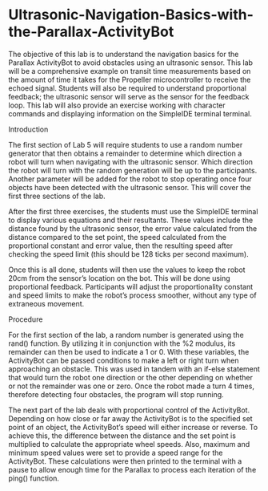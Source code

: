 # Ultrasonic-Navigation-Basics-with-the-Parallax-ActivityBot
     

  The objective of this lab is to understand the navigation basics for the Parallax ActivityBot to avoid obstacles using an ultrasonic sensor.  This lab will be a comprehensive example on transit time measurements based on the amount of time it takes for the Propeller microcontroller to receive the echoed signal.  Students will also be required to understand proportional feedback; the ultrasonic sensor will serve as the sensor for the feedback loop. This lab will also provide an exercise working with character commands and displaying information on the SimpleIDE terminal terminal.   

Introduction     

  The first section of Lab 5 will require students to use a random number generator that then obtains a remainder to determine which direction a robot will turn when navigating with the ultrasonic sensor.  Which direction the robot will turn with the random generation will be up to the participants. Another parameter will be added for the robot to stop operating once four objects have been detected with the ultrasonic sensor.  This will cover the first three sections of the lab.      

  After the first three exercises, the students must use the SimpleIDE terminal to display various equations and their resultants.  These values include the distance found by the ultrasonic sensor, the error value calculated from the distance compared to the set point, the speed calculated from the proportional constant and error value, then the resulting speed after checking the speed limit (this should be 128 ticks per second maximum).     

  Once this is all done, students will then use the values to keep the robot 20cm from the sensor’s location on the bot. This will be done using proportional feedback. Participants will adjust the proportionality constant and speed limits to make the robot’s process smoother, without any type of extraneous movement.  

Procedure      

  For the first section of the lab, a random number is generated using the rand() function. By utilizing it in conjunction with the %2 modulus, its remainder can then be used to indicate a 1 or 0. With these variables, the ActivityBot can be passed conditions to make a left or right turn when approaching an obstacle. This was used in tandem with an if-else statement that would turn the robot one direction or the other depending on whether or not the remainder was one or zero. Once the robot made a turn 4 times, therefore detecting four obstacles, the program will stop running.      

  The next part of the lab deals with proportional control of the ActivityBot. Depending on how close or far away the ActivityBot is to the specified set point of an object, the ActivityBot’s speed will either increase or reverse. To achieve this, the difference between the distance and the set point is multiplied to calculate the appropriate wheel speeds. Also, maximum and minimum speed values were set to provide a speed range for the ActivityBot. These calculations were then printed to the terminal with a pause to allow enough time for the Parallax to process each iteration of the ping() function.  
